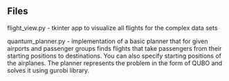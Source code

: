## Files

flight_view.py - tkinter app to visualize all flights for the complex data sets

quantum_planner.py - implementation of a basic planner that for given airports and passenger groups finds flights that take
passengers from their starting positions to destinations. You can also specify starting positions of the airplanes.
The planner represents the problem in the form of QUBO and solves it using gurobi library.

